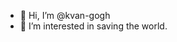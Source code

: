 - 👋 Hi, I’m @kvan-gogh
- 👀 I’m interested in saving the world.

<!---
kvan-gogh/kvan-gogh is a ✨ special ✨ repository because its `README.md` (this file) appears on your GitHub profile.
You can click the Preview link to take a look at your changes.
--->
